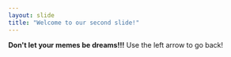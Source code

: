 ```yaml
---
layout: slide
title: "Welcome to our second slide!"
---
```

**Don't let your memes be dreams!!!**
Use the left arrow to go back!
